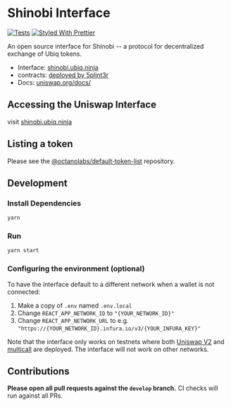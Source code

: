# Shinobi Interface

[![Tests](https://github.com/Uniswap/uniswap-interface/workflows/Tests/badge.svg)](https://github.com/Uniswap/uniswap-interface/actions?query=workflow%3ATests)
[![Styled With Prettier](https://img.shields.io/badge/code_style-prettier-ff69b4.svg)](https://prettier.io/)

An open source interface for Shinobi -- a protocol for decentralized exchange of Ubiq tokens.

- Interface: [shinobi.ubiq.ninja](https://shinobi.ubiq.ninja)
- contracts: [deployed by 5plint3r](https://github.com/5plint3r/shinobi-artifacts)
- Docs: [uniswap.org/docs/](https://uniswap.org/docs/)

## Accessing the Uniswap Interface

visit [shinobi.ubiq.ninja](https://shinobi.ubiq.ninja)

## Listing a token

Please see the
[@octanolabs/default-token-list](https://github.com/octanolabs/default-token-list) 
repository.

## Development

### Install Dependencies

```bash
yarn
```

### Run

```bash
yarn start
```

### Configuring the environment (optional)

To have the interface default to a different network when a wallet is not connected:

1. Make a copy of `.env` named `.env.local`
2. Change `REACT_APP_NETWORK_ID` to `"{YOUR_NETWORK_ID}"`
3. Change `REACT_APP_NETWORK_URL` to e.g. `"https://{YOUR_NETWORK_ID}.infura.io/v3/{YOUR_INFURA_KEY}"` 

Note that the interface only works on testnets where both 
[Uniswap V2](https://uniswap.org/docs/v2/smart-contracts/factory/) and 
[multicall](https://github.com/makerdao/multicall) are deployed.
The interface will not work on other networks.

## Contributions

**Please open all pull requests against the `develop` branch.** 
CI checks will run against all PRs.
